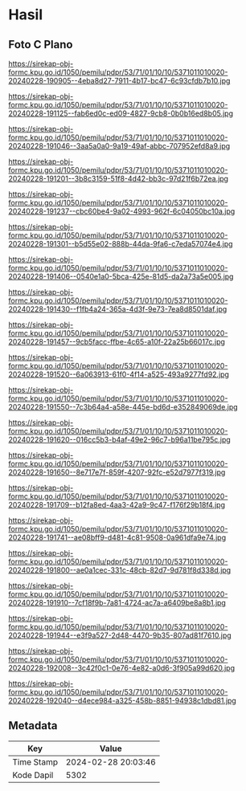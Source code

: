 # Hasil

## Foto C Plano

https://sirekap-obj-formc.kpu.go.id/1050/pemilu/pdpr/53/71/01/10/10/5371011010020-20240228-190905--4eba8d27-7911-4b17-bc47-6c93cfdb7b10.jpg

https://sirekap-obj-formc.kpu.go.id/1050/pemilu/pdpr/53/71/01/10/10/5371011010020-20240228-191125--fab6ed0c-ed09-4827-9cb8-0b0b16ed8b05.jpg

https://sirekap-obj-formc.kpu.go.id/1050/pemilu/pdpr/53/71/01/10/10/5371011010020-20240228-191046--3aa5a0a0-9a19-49af-abbc-707952efd8a9.jpg

https://sirekap-obj-formc.kpu.go.id/1050/pemilu/pdpr/53/71/01/10/10/5371011010020-20240228-191201--3b8c3159-51f8-4d42-bb3c-97d21f6b72ea.jpg

https://sirekap-obj-formc.kpu.go.id/1050/pemilu/pdpr/53/71/01/10/10/5371011010020-20240228-191237--cbc60be4-9a02-4993-962f-6c04050bc10a.jpg

https://sirekap-obj-formc.kpu.go.id/1050/pemilu/pdpr/53/71/01/10/10/5371011010020-20240228-191301--b5d55e02-888b-44da-9fa6-c7eda57074e4.jpg

https://sirekap-obj-formc.kpu.go.id/1050/pemilu/pdpr/53/71/01/10/10/5371011010020-20240228-191406--0540e1a0-5bca-425e-81d5-da2a73a5e005.jpg

https://sirekap-obj-formc.kpu.go.id/1050/pemilu/pdpr/53/71/01/10/10/5371011010020-20240228-191430--f1fb4a24-365a-4d3f-9e73-7ea8d8501daf.jpg

https://sirekap-obj-formc.kpu.go.id/1050/pemilu/pdpr/53/71/01/10/10/5371011010020-20240228-191457--9cb5facc-ffbe-4c65-a10f-22a25b66017c.jpg

https://sirekap-obj-formc.kpu.go.id/1050/pemilu/pdpr/53/71/01/10/10/5371011010020-20240228-191520--6a063913-61f0-4f14-a525-493a9277fd92.jpg

https://sirekap-obj-formc.kpu.go.id/1050/pemilu/pdpr/53/71/01/10/10/5371011010020-20240228-191550--7c3b64a4-a58e-445e-bd6d-e352849069de.jpg

https://sirekap-obj-formc.kpu.go.id/1050/pemilu/pdpr/53/71/01/10/10/5371011010020-20240228-191620--016cc5b3-b4af-49e2-96c7-b96a11be795c.jpg

https://sirekap-obj-formc.kpu.go.id/1050/pemilu/pdpr/53/71/01/10/10/5371011010020-20240228-191650--8e717e7f-859f-4207-92fc-e52d7977f319.jpg

https://sirekap-obj-formc.kpu.go.id/1050/pemilu/pdpr/53/71/01/10/10/5371011010020-20240228-191709--b12fa8ed-4aa3-42a9-9c47-f176f29b18f4.jpg

https://sirekap-obj-formc.kpu.go.id/1050/pemilu/pdpr/53/71/01/10/10/5371011010020-20240228-191741--ae08bff9-d481-4c81-9508-0a961dfa9e74.jpg

https://sirekap-obj-formc.kpu.go.id/1050/pemilu/pdpr/53/71/01/10/10/5371011010020-20240228-191800--ae0a1cec-331c-48cb-82d7-9d781f8d338d.jpg

https://sirekap-obj-formc.kpu.go.id/1050/pemilu/pdpr/53/71/01/10/10/5371011010020-20240228-191910--7cf18f9b-7a81-4724-ac7a-a6409be8a8b1.jpg

https://sirekap-obj-formc.kpu.go.id/1050/pemilu/pdpr/53/71/01/10/10/5371011010020-20240228-191944--e3f9a527-2d48-4470-9b35-807ad81f7610.jpg

https://sirekap-obj-formc.kpu.go.id/1050/pemilu/pdpr/53/71/01/10/10/5371011010020-20240228-192008--3c42f0c1-0e76-4e82-a0d6-3f905a99d620.jpg

https://sirekap-obj-formc.kpu.go.id/1050/pemilu/pdpr/53/71/01/10/10/5371011010020-20240228-192040--d4ece984-a325-458b-8851-94938c1dbd81.jpg


## Metadata

| Key        | Value               |
| ---------- | ------------------- |
| Time Stamp | 2024-02-28 20:03:46 |
| Kode Dapil | 5302                |



